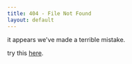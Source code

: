 ```yaml
---
title: 404 - File Not Found
layout: default
---
```


it appears we've made a terrible mistake.

try this [here][1].

[1]: /
